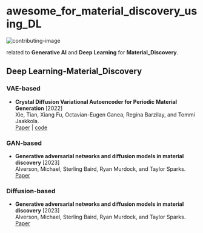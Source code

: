 # awesome_for_material_discovery_using_DL


![contributing-image](https://img.shields.io/badge/contributions-welcome-brightgreen.svg?style=flat)

related to  **Generative AI** and **Deep Learning** for  **Material_Discovery**.





## Deep Learning-Material_Discovery



### VAE-based



* **Crystal Diffusion Variational Autoencoder for Periodic Material Generation** [2022]  
  Xie, Tian, Xiang Fu, Octavian-Eugen Ganea, Regina Barzilay, and Tommi Jaakkola.  
  [Paper](http://people.csail.mit.edu/tommi/papers/Xie_etal_ICLR2022.pdf) |  [code](https://github.com/txie-93/cdvae) 


### GAN-based

* **Generative adversarial networks and diffusion models in material discovery** [2023]  
Alverson, Michael, Sterling Baird, Ryan Murdock, and Taylor Sparks.   
[Paper](https://doi.org/10.26434/chemrxiv-2022-6l4pm-v2) 



### Diffusion-based



* **Generative adversarial networks and diffusion models in material discovery** [2023]  
Alverson, Michael, Sterling Baird, Ryan Murdock, and Taylor Sparks.   
[Paper](https://doi.org/10.26434/chemrxiv-2022-6l4pm-v2) 
